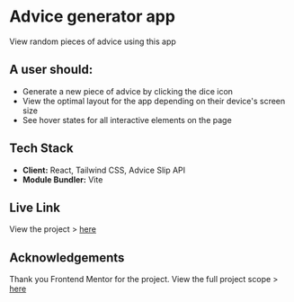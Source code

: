
# Advice generator app

View random pieces of advice using this app
## A user should:

- Generate a new piece of advice by clicking the dice icon
- View the optimal layout for the app depending on their device's screen size
- See hover states for all interactive elements on the page

## Tech Stack

- **Client:** React, Tailwind CSS, Advice Slip API
- **Module Bundler:** Vite

## Live Link

View the project > [here](https://duncan-chege.github.io/advice-generator)


## Acknowledgements

Thank you Frontend Mentor for the project. View the full project scope > [here](https://www.frontendmentor.io/challenges/advice-generator-app-QdUG-13db)
